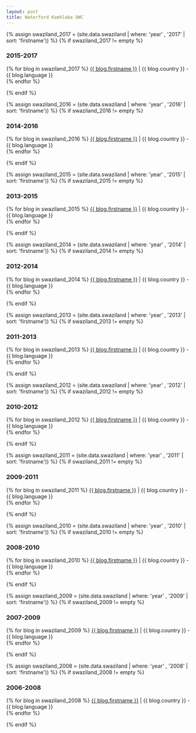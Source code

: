 ```yaml
---
layout: post
title: Waterford Kamhlaba UWC
---
```


{% assign swaziland_2017 = (site.data.swaziland | where: 'year' , '2017' | sort: 'firstname')) %}
{% if swaziland_2017 != empty %}
<h3>2015-2017</h3>
  <p>
    {% for blog in swaziland_2017 %}
        <a href="http://{{ blog.link }}" target="_blank">{{ blog.firstname }}</a> | {{ blog.country }} - {{ blog.language }}<br>
    {% endfor %}
  </p>
{% endif %}

{% assign swaziland_2016 = (site.data.swaziland | where: 'year' , '2016' | sort: 'firstname')) %}
{% if swaziland_2016 != empty %}
<h3>2014-2016</h3>
  <p>
    {% for blog in swaziland_2016 %}
        <a href="http://{{ blog.link }}" target="_blank">{{ blog.firstname }}</a> | {{ blog.country }} - {{ blog.language }}<br>
    {% endfor %}
  </p>
{% endif %}

{% assign swaziland_2015 = (site.data.swaziland | where: 'year' , '2015' | sort: 'firstname')) %}
{% if swaziland_2015 != empty %}
<h3>2013-2015</h3>
  <p>
    {% for blog in swaziland_2015 %}
        <a href="http://{{ blog.link }}" target="_blank">{{ blog.firstname }}</a> | {{ blog.country }} - {{ blog.language }}<br>
    {% endfor %}
  </p>
{% endif %}

{% assign swaziland_2014 = (site.data.swaziland | where: 'year' , '2014' | sort: 'firstname')) %}
{% if swaziland_2014 != empty %}
<h3>2012-2014</h3>
  <p>
    {% for blog in swaziland_2014 %}
        <a href="http://{{ blog.link }}" target="_blank">{{ blog.firstname }}</a> | {{ blog.country }} - {{ blog.language }}<br>
    {% endfor %}
  </p>
{% endif %}

{% assign swaziland_2013 = (site.data.swaziland | where: 'year' , '2013' | sort: 'firstname')) %}
{% if swaziland_2013 != empty %}
<h3>2011-2013</h3>
  <p>
    {% for blog in swaziland_2013 %}
        <a href="http://{{ blog.link }}" target="_blank">{{ blog.firstname }}</a> | {{ blog.country }} - {{ blog.language }}<br>
    {% endfor %}
  </p>
{% endif %}

{% assign swaziland_2012 = (site.data.swaziland | where: 'year' , '2012' | sort: 'firstname')) %}
{% if swaziland_2012 != empty %}
<h3>2010-2012</h3>
  <p>
    {% for blog in swaziland_2012 %}
        <a href="http://{{ blog.link }}" target="_blank">{{ blog.firstname }}</a> | {{ blog.country }} - {{ blog.language }}<br>
    {% endfor %}
  </p>
{% endif %}

{% assign swaziland_2011 = (site.data.swaziland | where: 'year' , '2011' | sort: 'firstname')) %}
{% if swaziland_2011 != empty %}
<h3>2009-2011</h3>
  <p>
    {% for blog in swaziland_2011 %}
        <a href="http://{{ blog.link }}" target="_blank">{{ blog.firstname }}</a> | {{ blog.country }} - {{ blog.language }}<br>
    {% endfor %}
  </p>
{% endif %}

{% assign swaziland_2010 = (site.data.swaziland | where: 'year' , '2010' | sort: 'firstname')) %}
{% if swaziland_2010 != empty %}
<h3>2008-2010</h3>
  <p>
    {% for blog in swaziland_2010 %}
        <a href="http://{{ blog.link }}" target="_blank">{{ blog.firstname }}</a> | {{ blog.country }} - {{ blog.language }}<br>
    {% endfor %}
  </p>
{% endif %}

{% assign swaziland_2009 = (site.data.swaziland | where: 'year' , '2009' | sort: 'firstname')) %}
{% if swaziland_2009 != empty %}
<h3>2007-2009</h3>
  <p>
    {% for blog in swaziland_2009 %}
        <a href="http://{{ blog.link }}" target="_blank">{{ blog.firstname }}</a> | {{ blog.country }} - {{ blog.language }}<br>
    {% endfor %}
  </p>
{% endif %}

{% assign swaziland_2008 = (site.data.swaziland | where: 'year' , '2008' | sort: 'firstname')) %}
{% if swaziland_2008 != empty %}
<h3>2006-2008</h3>
  <p>
    {% for blog in swaziland_2008 %}
        <a href="http://{{ blog.link }}" target="_blank">{{ blog.firstname }}</a> | {{ blog.country }} - {{ blog.language }}<br>
    {% endfor %}
  </p>
{% endif %}